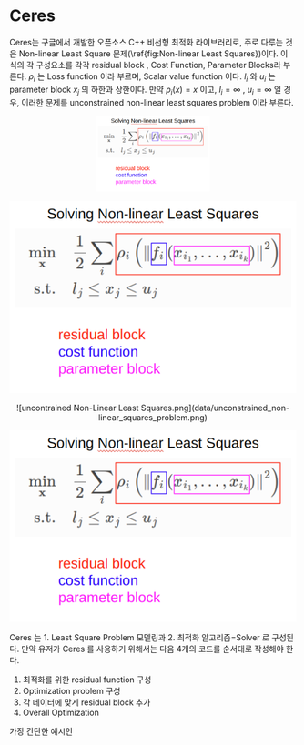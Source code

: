 # Ceres
Ceres는 구글에서 개발한 오픈소스 C++  비선형 최적화 라이브러리로, 주로 다루는 것은 Non-linear Least Square 문제(\ref{fig:Non-linear Least Squares})이다. 이 식의 각 구성요소를 각각 residual block , Cost Function, Parameter Blocks라 부른다. $\rho_i$ 는 Loss function 이라 부르며, Scalar value function 이다.  $l_i$ 와 $u_i$ 는 parameter block $x_j$ 의 하한과 상한이다.  만약 $\rho_i(x)=x$ 이고,  $l_i = \infty$ , $u_i =\infty$ 일 경우, 이러한 문제를 unconstrained non-linear least squares problem 이라 부른다. 

<p align="center">
    <img width="200" src="data/Non-linear_Least_Squares.png" alt="Non-linear_Least_Squares.png">
</p>

<center>
    <img src="data/Non-linear_Least_Squares.png">
</center>

<p align="center">
  ![uncontrained Non-Linear Least Squares.png](data/unconstrained_non-linear_squares_problem.png)
</p>

![](data/Non-linear_Least_Squares.png)


Ceres 는 1. Least Square Problem 모델링과 2. 최적화 알고리즘=Solver 로 구성된다. 만약 유저가 Ceres 를 사용하기 위해서는 다음 4개의 코드를 순서대로 작성해야 한다.
1. 최적화를 위한 residual function 구성
2. Optimization problem 구성
3. 각 데이터에 맞게 residual block 추가
4. Overall Optimization

가장 간단한 예시인

